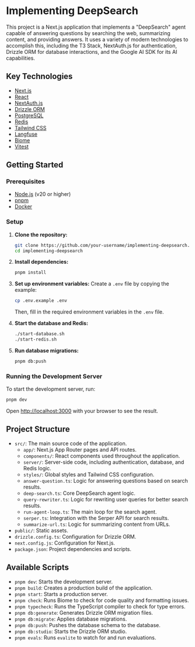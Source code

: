 # Implementing DeepSearch

This project is a Next.js application that implements a "DeepSearch" agent capable of answering questions by searching the web, summarizing content, and providing answers. It uses a variety of modern technologies to accomplish this, including the T3 Stack, NextAuth.js for authentication, Drizzle ORM for database interactions, and the Google AI SDK for its AI capabilities.

## Key Technologies

- [Next.js](https://nextjs.org)
- [React](https://react.dev/)
- [NextAuth.js](https://next-auth.js.org)
- [Drizzle ORM](https://orm.drizzle.team)
- [PostgreSQL](https://www.postgresql.org/)
- [Redis](https://redis.io/)
- [Tailwind CSS](https://tailwindcss.com)
- [Langfuse](https://langfuse.com/)
- [Biome](https://biomejs.dev/)
- [Vitest](https://vitest.dev/)

## Getting Started

### Prerequisites

- [Node.js](https://nodejs.org/en/) (v20 or higher)
- [pnpm](https://pnpm.io/)
- [Docker](https://www.docker.com/)

### Setup

1. **Clone the repository:**
   ```bash
   git clone https://github.com/your-username/implementing-deepsearch.git
   cd implementing-deepsearch
   ```

2. **Install dependencies:**
   ```bash
   pnpm install
   ```

3. **Set up environment variables:**
   Create a `.env` file by copying the example:
   ```bash
   cp .env.example .env
   ```
   Then, fill in the required environment variables in the `.env` file.

4. **Start the database and Redis:**
   ```bash
   ./start-database.sh
   ./start-redis.sh
   ```

5. **Run database migrations:**
   ```bash
   pnpm db:push
   ```

### Running the Development Server

To start the development server, run:

```bash
pnpm dev
```

Open [http://localhost:3000](http://localhost:3000) with your browser to see the result.

## Project Structure

- `src/`: The main source code of the application.
  - `app/`: Next.js App Router pages and API routes.
  - `components/`: React components used throughout the application.
  - `server/`: Server-side code, including authentication, database, and Redis logic.
  - `styles/`: Global styles and Tailwind CSS configuration.
  - `answer-question.ts`: Logic for answering questions based on search results.
  - `deep-search.ts`: Core DeepSearch agent logic.
  - `query-rewriter.ts`: Logic for rewriting user queries for better search results.
  - `run-agent-loop.ts`: The main loop for the search agent.
  - `serper.ts`: Integration with the Serper API for search results.
  - `summarize-url.ts`: Logic for summarizing content from URLs.
- `public/`: Static assets.
- `drizzle.config.ts`: Configuration for Drizzle ORM.
- `next.config.js`: Configuration for Next.js.
- `package.json`: Project dependencies and scripts.

## Available Scripts

- `pnpm dev`: Starts the development server.
- `pnpm build`: Creates a production build of the application.
- `pnpm start`: Starts a production server.
- `pnpm check`: Runs Biome to check for code quality and formatting issues.
- `pnpm typecheck`: Runs the TypeScript compiler to check for type errors.
- `pnpm db:generate`: Generates Drizzle ORM migration files.
- `pnpm db:migrate`: Applies database migrations.
- `pnpm db:push`: Pushes the database schema to the database.
- `pnpm db:studio`: Starts the Drizzle ORM studio.
- `pnpm evals`: Runs `evalite` to watch for and run evaluations.

